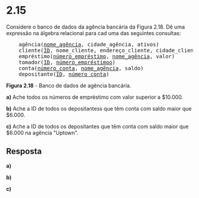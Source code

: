 # 2.15

Considere o banco de dados da agência bancária da Figura 2.18. Dê uma expressão na álgebra relacional para cad uma das seguintes consultas:

<pre>
    agência(<u>nome_agência</u>, cidade_agência, ativos)
    cliente(<u>ID</u>, nome_cliente, endereço_cliente, cidade_cliente)
    empréstimo(<u>número_empréstimo</u>, <u>nome_agência</u>, valor)
    tomador(<u>ID</u>, <u>número_empréstimoo</u>)
    conta(<u>número_conta</u>, <u>nome_agência</u>, saldo)
    depositante(<u>ID</u>, <u>número_conta</u>)
</pre>

**Figura 2.18** - Banco de dados de agência bancária.

**a)** Ache todos os números de empréstimo com valor superior a $10.000.

**b)** Ache a ID de todos os depositantess que têm conta com saldo maior que $6.000.

**c)** Ache a ID de todos os depositantes que têm conta com saldo maior que $6.000 na agência "Uptown".

## Resposta

**a)**

**b)**

**c)**